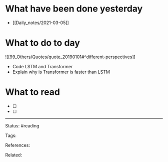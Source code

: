 # What have been done yesterday

- [[Daily_notes/2021-03-05]]

# What to do to day
![[99_Others/Quotes/quote_20190101#^different-perspectives]]

- Code LSTM and Transformer
- Explain why is Transformer is faster than LSTM

# What to read

- [ ] 
- [ ] 



---
Status: #reading

Tags: 

References:

Related:
